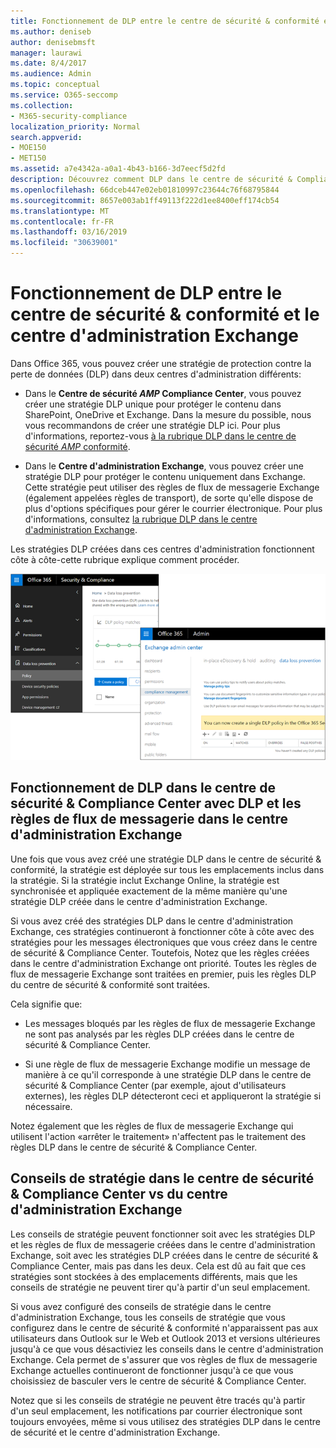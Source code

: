```yaml
---
title: Fonctionnement de DLP entre le centre de sécurité & conformité et le centre d'administration Exchange
ms.author: deniseb
author: denisebmsft
manager: laurawi
ms.date: 8/4/2017
ms.audience: Admin
ms.topic: conceptual
ms.service: O365-seccomp
ms.collection:
- M365-security-compliance
localization_priority: Normal
search.appverid:
- MOE150
- MET150
ms.assetid: a7e4342a-a0a1-4b43-b166-3d7eecf5d2fd
description: Découvrez comment DLP dans le centre de sécurité & Compliance Center fonctionne avec DLP et les règles de flux de messagerie (règles de transport) dans le centre d'administration Exchange.
ms.openlocfilehash: 66dceb447e02eb01810997c23644c76f68795844
ms.sourcegitcommit: 8657e003ab1ff49113f222d1ee8400eff174cb54
ms.translationtype: MT
ms.contentlocale: fr-FR
ms.lasthandoff: 03/16/2019
ms.locfileid: "30639001"
---
```

# <a name="how-dlp-works-between-the-security--compliance-center-and-exchange-admin-center"></a>Fonctionnement de DLP entre le centre de sécurité & conformité et le centre d'administration Exchange

Dans Office 365, vous pouvez créer une stratégie de protection contre la perte de données (DLP) dans deux centres d'administration différents:
  
- Dans le **Centre de sécurité _AMP_ Compliance Center**, vous pouvez créer une stratégie DLP unique pour protéger le contenu dans SharePoint, OneDrive et Exchange. Dans la mesure du possible, nous vous recommandons de créer une stratégie DLP ici. Pour plus d'informations, reportez-vous [à la rubrique DLP dans le centre de sécurité _AMP_ conformité](data-loss-prevention-policies.md).
    
- Dans le **Centre d'administration Exchange**, vous pouvez créer une stratégie DLP pour protéger le contenu uniquement dans Exchange. Cette stratégie peut utiliser des règles de flux de messagerie Exchange (également appelées règles de transport), de sorte qu'elle dispose de plus d'options spécifiques pour gérer le courrier électronique. Pour plus d'informations, consultez [la rubrique DLP dans le centre d'administration Exchange](https://go.microsoft.com/fwlink/?linkid=852311).
    
Les stratégies DLP créées dans ces centres d'administration fonctionnent côte à côte-cette rubrique explique comment procéder.
  
![Pages DLP dans le centre de sécurité et de conformité et centre d'administration Exchange](media/d3eaa7e7-3b16-457b-bd9c-26707f7b584f.png)
  
## <a name="how-dlp-in-the-security--compliance-center-works-with-dlp-and-mail-flow-rules-in-the-exchange-admin-center"></a>Fonctionnement de DLP dans le centre de sécurité & Compliance Center avec DLP et les règles de flux de messagerie dans le centre d'administration Exchange

Une fois que vous avez créé une stratégie DLP dans le centre de sécurité & conformité, la stratégie est déployée sur tous les emplacements inclus dans la stratégie. Si la stratégie inclut Exchange Online, la stratégie est synchronisée et appliquée exactement de la même manière qu'une stratégie DLP créée dans le centre d'administration Exchange. 
  
Si vous avez créé des stratégies DLP dans le centre d'administration Exchange, ces stratégies continueront à fonctionner côte à côte avec des stratégies pour les messages électroniques que vous créez dans le centre de sécurité & Compliance Center. Toutefois, Notez que les règles créées dans le centre d'administration Exchange ont priorité. Toutes les règles de flux de messagerie Exchange sont traitées en premier, puis les règles DLP du centre de sécurité & conformité sont traitées.
  
Cela signifie que:
  
- Les messages bloqués par les règles de flux de messagerie Exchange ne sont pas analysés par les règles DLP créées dans le centre de sécurité & Compliance Center.
    
- Si une règle de flux de messagerie Exchange modifie un message de manière à ce qu'il corresponde à une stratégie DLP dans le centre de sécurité & Compliance Center (par exemple, ajout d'utilisateurs externes), les règles DLP détecteront ceci et appliqueront la stratégie si nécessaire.
    
Notez également que les règles de flux de messagerie Exchange qui utilisent l'action «arrêter le traitement» n'affectent pas le traitement des règles DLP dans le centre de sécurité & Compliance Center.
  
## <a name="policy-tips-in-the-security--compliance-center-vs-the-exchange-admin-center"></a>Conseils de stratégie dans le centre de sécurité & Compliance Center vs du centre d'administration Exchange

Les conseils de stratégie peuvent fonctionner soit avec les stratégies DLP et les règles de flux de messagerie créées dans le centre d'administration Exchange, soit avec les stratégies DLP créées dans le centre de sécurité & Compliance Center, mais pas dans les deux. Cela est dû au fait que ces stratégies sont stockées à des emplacements différents, mais que les conseils de stratégie ne peuvent tirer qu'à partir d'un seul emplacement.
  
Si vous avez configuré des conseils de stratégie dans le centre d'administration Exchange, tous les conseils de stratégie que vous configurez dans le centre de sécurité & conformité n'apparaissent pas aux utilisateurs dans Outlook sur le Web et Outlook 2013 et versions ultérieures jusqu'à ce que vous désactiviez les conseils dans le centre d'administration Exchange. Cela permet de s'assurer que vos règles de flux de messagerie Exchange actuelles continueront de fonctionner jusqu'à ce que vous choisissiez de basculer vers le centre de sécurité & Compliance Center.
  
Notez que si les conseils de stratégie ne peuvent être tracés qu'à partir d'un seul emplacement, les notifications par courrier électronique sont toujours envoyées, même si vous utilisez des stratégies DLP dans le centre de sécurité et le centre d'administration Exchange.
  

